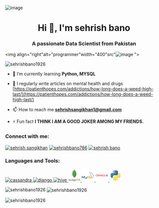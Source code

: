 ![image](https://github.com/sehrishbano1926/sehrishbano1926/assets/172434664/bf7f64ea-2859-43be-b4a4-23deb7f984ca)

<h1 align="center">Hi 👋, I'm sehrish bano</h1>
<h3 align="center">A passionate Data Scientist from Pakistan</h3>

<img align="right"alt="programmer"width="400"src"![image](https://github.com/sehrishbano1926/sehrishbano1926/assets/172434664/0641fb56-4181-43ac-9712-10a9a52abdb2)
">

<p align="left"> <img src="https://komarev.com/ghpvc/?username=sehrishbano1926&label=Profile%20views&color=0e75b6&style=flat" alt="sehrishbano1926" /> </p>

- 🌱 I’m currently learning **Python, MYSQL**

- 📝 I regularly write articles on mental health and drugs [https://patienthopes.com/addictions/how-long-does-a-weed-high-last/](https://patienthopes.com/addictions/how-long-does-a-weed-high-last/)

- 📫 How to reach me **sehrishsangikhan1@gmail.com**

- ⚡ Fun fact **I THINK I AM A GOOD JOKER AMONG MY FRIENDS.**

<h3 align="left">Connect with me:</h3>
<p align="left">
<a href="https://linkedin.com/in/sehrish sangikhan" target="blank"><img align="center" src="https://raw.githubusercontent.com/rahuldkjain/github-profile-readme-generator/master/src/images/icons/Social/linked-in-alt.svg" alt="sehrish sangikhan" height="30" width="40" /></a>
<a href="https://kaggle.com/sehrishbano786" target="blank"><img align="center" src="https://raw.githubusercontent.com/rahuldkjain/github-profile-readme-generator/master/src/images/icons/Social/kaggle.svg" alt="sehrishbano786" height="30" width="40" /></a>
<a href="https://www.hackerrank.com/sehrish bano" target="blank"><img align="center" src="https://raw.githubusercontent.com/rahuldkjain/github-profile-readme-generator/master/src/images/icons/Social/hackerrank.svg" alt="sehrish bano" height="30" width="40" /></a>
</p>

<h3 align="left">Languages and Tools:</h3>
<p align="left"> <a href="https://cassandra.apache.org/" target="_blank" rel="noreferrer"> <img src="https://www.vectorlogo.zone/logos/apache_cassandra/apache_cassandra-icon.svg" alt="cassandra" width="40" height="40"/> </a> <a href="https://www.djangoproject.com/" target="_blank" rel="noreferrer"> <img src="https://cdn.worldvectorlogo.com/logos/django.svg" alt="django" width="40" height="40"/> </a> <a href="https://hive.apache.org/" target="_blank" rel="noreferrer"> <img src="https://www.vectorlogo.zone/logos/apache_hive/apache_hive-icon.svg" alt="hive" width="40" height="40"/> </a> <a href="https://www.mongodb.com/" target="_blank" rel="noreferrer"> <img src="https://raw.githubusercontent.com/devicons/devicon/master/icons/mongodb/mongodb-original-wordmark.svg" alt="mongodb" width="40" height="40"/> </a> <a href="https://www.mysql.com/" target="_blank" rel="noreferrer"> <img src="https://raw.githubusercontent.com/devicons/devicon/master/icons/mysql/mysql-original-wordmark.svg" alt="mysql" width="40" height="40"/> </a> <a href="https://www.oracle.com/" target="_blank" rel="noreferrer"> <img src="https://raw.githubusercontent.com/devicons/devicon/master/icons/oracle/oracle-original.svg" alt="oracle" width="40" height="40"/> </a> <a href="https://www.python.org" target="_blank" rel="noreferrer"> <img src="https://raw.githubusercontent.com/devicons/devicon/master/icons/python/python-original.svg" alt="python" width="40" height="40"/> </a> </p>

<p><img align="left" src="https://github-readme-stats.vercel.app/api/top-langs?username=sehrishbano1926&show_icons=true&locale=en&layout=compact" alt="sehrishbano1926" /></p>

<p>&nbsp;<img align="center" src="https://github-readme-stats.vercel.app/api?username=sehrishbano1926&show_icons=true&locale=en" alt="sehrishbano1926" /></p>

<p><img align="center" src="https://github-readme-streak-stats.herokuapp.com/?user=sehrishbano1926&" alt="sehrishbano1926" /></p>
